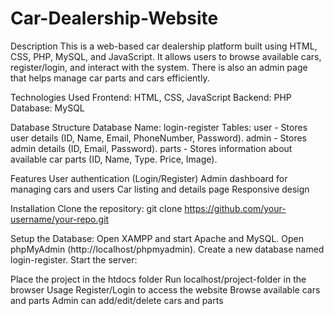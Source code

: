 # Car-Dealership-Website
Description
This is a web-based car dealership platform built using HTML, CSS, PHP, MySQL, and JavaScript. It allows users to browse available cars, register/login, and interact with the system. There is also an admin page that helps manage car parts and cars efficiently.

Technologies Used
Frontend: HTML, CSS, JavaScript
Backend: PHP
Database: MySQL

Database Structure
Database Name: login-register
Tables:
user - Stores user details (ID, Name, Email, PhoneNumber, Password).
admin - Stores admin details (ID, Email, Password).
parts - Stores information about available car parts (ID, Name, Type. Price, Image).

Features
User authentication (Login/Register)
Admin dashboard for managing cars and users
Car listing and details page
Responsive design

Installation
Clone the repository:
git clone https://github.com/your-username/your-repo.git

Setup the Database:
Open XAMPP and start Apache and MySQL.
Open phpMyAdmin (http://localhost/phpmyadmin).
Create a new database named login-register.
Start the server:

Place the project in the htdocs folder
Run localhost/project-folder in the browser
Usage
Register/Login to access the website
Browse available cars and parts
Admin can add/edit/delete cars and parts
